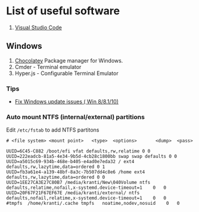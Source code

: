 # List of useful software

1. [Visual Studio Code](https://code.visualstudio.com/)



## Windows

1. [Chocolatey](https://chocolatey.org/) Package manager for Windows. 
2. Cmder - Terminal emulator
3. Hyper.js - Configurable Terminal Emulator

### Tips

* [Fix Windows update issues ( Win 8/8.1/10)](https://support.microsoft.com/en-us/help/10164/fix-windows-update-errors)

### Auto mount NTFS (internal/external) partitions
Edit `/etc/fstab` to add NTFS partitons
``` console
# <file system> <mount point>   <type>  <options>       <dump>  <pass>

UUID=6C45-C882 /boot/efi vfat defaults,rw,relatime 0 0
UUID=222eadcb-81a5-4e34-9b5d-4cb28c1800bb swap swap defaults 0 0
UUID=a5015c69-934b-468e-b405-e4ad0e7eda32 / ext4 defaults,rw,lazytime,data=ordered 0 1
UUID=fb3a61e4-a139-48bf-8a3c-7b507dd4c8e6 /home ext4 defaults,rw,lazytime,data=ordered 0 0
UUID=1EE27CA3E27C80B7 /media/kranti/New\040Volume ntfs    defaults,relatime,nofail,x-systemd.device-timeout=1    0   0
UUID=20F67F21F67EF67E /media/kranti/external/ ntfs    defaults,nofail,relatime,x-systemd.device-timeout=1    0   0
#tmpfs	/home/kranti/.cache	tmpfs	noatime,nodev,nosuid	0	0
```

